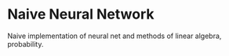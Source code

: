 # Naive Neural Network

Naive implementation of neural net and methods of linear algebra, probability.

